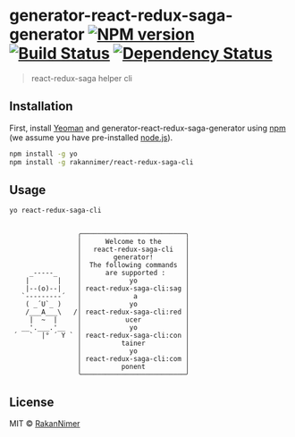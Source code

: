 # generator-react-redux-saga-generator [![NPM version][npm-image]][npm-url] [![Build Status][travis-image]][travis-url] [![Dependency Status][daviddm-image]][daviddm-url]
> react-redux-saga helper cli

## Installation

First, install [Yeoman](http://yeoman.io) and generator-react-redux-saga-generator using [npm](https://www.npmjs.com/) (we assume you have pre-installed [node.js](https://nodejs.org/)).

```bash
npm install -g yo
npm install -g rakannimer/react-redux-saga-cli
```


## Usage

```
yo react-redux-saga-cli
```
```

                 ╭──────────────────────────╮
                 │      Welcome to the      │
                 │   react-redux-saga-cli   │
                 │        generator!        │
                 │  The following commands  │
     _-----_     │      are supported :     │
    |       |    │            yo            │
    |--(o)--|    │ react-redux-saga-cli:sag │
   `---------´   │             a            │
    ( _´U`_ )    │            yo            │
    /___A___\   /│ react-redux-saga-cli:red │
     |  ~  |     │           ucer           │
   __'.___.'__   │            yo            │
 ´   `  |° ´ Y ` │ react-redux-saga-cli:con │
                 │          tainer          │
                 │            yo            │
                 │ react-redux-saga-cli:com │
                 │          ponent          │
                 ╰──────────────────────────╯

```


## License

MIT © [RakanNimer](https://www.github.com/RakanNimer)


[npm-image]: https://badge.fury.io/js/generator-react-redux-saga-generator.svg
[npm-url]: https://npmjs.org/package/generator-react-redux-saga-generator
[travis-image]: https://travis-ci.org/RakanNimer/generator-react-redux-saga-generator.svg?branch=master
[travis-url]: https://travis-ci.org/RakanNimer/generator-react-redux-saga-generator
[daviddm-image]: https://david-dm.org/RakanNimer/generator-react-redux-saga-generator.svg?theme=shields.io
[daviddm-url]: https://david-dm.org/RakanNimer/generator-react-redux-saga-generator
